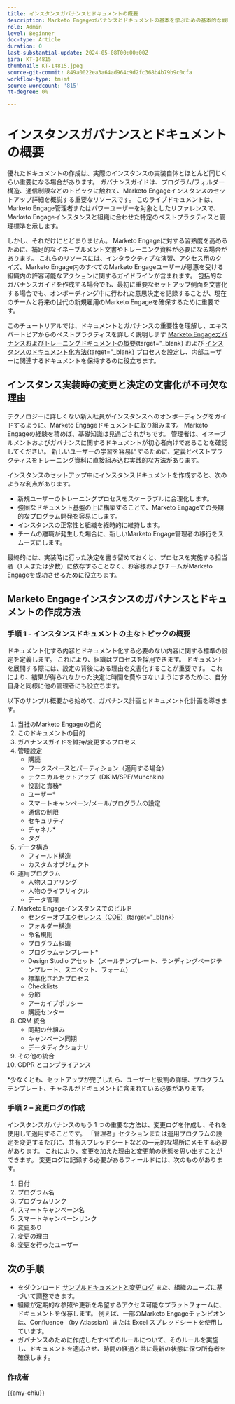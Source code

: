 ```yaml
---
title: インスタンスガバナンスとドキュメントの概要
description: Marketo Engageガバナンスとドキュメントの基本を学ぶための基本的な戦略とベストプラクティスについて説明します。 スケーラブルなドキュメントを作成し、ユーザートレーニングを効率化し、Marketo Engageインスタンスの構造を使用して構築する方法について説明します。
role: Admin
level: Beginner
doc-type: Article
duration: 0
last-substantial-update: 2024-05-08T00:00:00Z
jira: KT-14815
thumbnail: KT-14815.jpeg
source-git-commit: 849a0022ea3a64ad964c9d2fc368b4b79b9c0cfa
workflow-type: tm+mt
source-wordcount: '815'
ht-degree: 0%

---
```



# インスタンスガバナンスとドキュメントの概要

優れたドキュメントの作成は、実際のインスタンスの実装自体とほとんど同じくらい重要になる場合があります。 ガバナンスガイドは、プログラム/フォルダー構造、通信制限などのトピックに触れて、Marketo Engageインスタンスのセットアップ詳細を概説する重要なリソースです。 このライブドキュメントは、Marketo Engage管理者またはパワーユーザーを対象としたリファレンスで、Marketo Engageインスタンスと組織に合わせた特定のベストプラクティスと管理標準を示します。

しかし、それだけにとどまりません。 Marketo Engageに対する習熟度を高めるために、補足的なイネーブルメント文書やトレーニング資料が必要になる場合があります。 これらのリソースには、インタラクティブな演習、アクセス用のクイズ、Marketo Engage内のすべてのMarketo Engageユーザーが恩恵を受ける組織内の許容可能なアクションに関するガイドラインが含まれます。 包括的なガバナンスガイドを作成する場合でも、最初に重要なセットアップ側面を文書化する場合でも、オンボーディング中に行われた意思決定を記録することが、現在のチームと将来の世代の新規雇用のMarketo Engageを確保するために重要です。

このチュートリアルでは、ドキュメントとガバナンスの重要性を理解し、エキスパートピアからのベストプラクティスを詳しく説明します [Marketo Engageガバナンスおよびトレーニングドキュメントの概要](https://nation.marketo.com/t5/product-blogs/getting-started-on-your-marketo-governance-and-training/ba-p/242421){target="_blank} および [インスタンスのドキュメント化方法](https://nation.marketo.com/t5/product-discussions/how-do-you-document-your-instance/td-p/72877){target="_blank} プロセスを設定し、内部ユーザーに関連するドキュメントを保持するのに役立ちます。

## インスタンス実装時の変更と決定の文書化が不可欠な理由

テクノロジーに詳しくない新入社員がインスタンスへのオンボーディングをガイドするように、Marketo Engageドキュメントに取り組みます。 Marketo Engageの経験を積めば、基礎知識は見過ごされがちです。 管理者は、イネーブルメントおよびガバナンスに関するドキュメントが初心者向けであることを確認してください。 新しいユーザーの学習を容易にするために、定義とベストプラクティスをトレーニング資料に直接組み込む実践的な方法があります。

インスタンスのセットアップ中にインスタンスドキュメントを作成すると、次のような利点があります。

* 新規ユーザーのトレーニングプロセスをスケーラブルに合理化します。
* 強固なドキュメント基盤の上に構築することで、Marketo Engageでの長期的なプログラム開発を容易にします。
* インスタンスの正常性と組織を経時的に維持します。
* チームの離職が発生した場合に、新しいMarketo Engage管理者の移行をスムーズにします。

最終的には、実装時に行った決定を書き留めておくと、プロセスを実施する担当者（1 人または少数）に依存することなく、お客様およびチームがMarketo Engageを成功させるために役立ちます。

## Marketo Engageインスタンスのガバナンスとドキュメントの作成方法

### 手順 1 - インスタンスドキュメントの主なトピックの概要

ドキュメント化する内容とドキュメント化する必要のない内容に関する標準の設定を定義します。 これにより、組織はプロセスを採用できます。 ドキュメントを展開する際には、設定の背後にある理由を文書化することが重要です。 これにより、結果が得られなかった決定に時間を費やさないようにするために、自分自身と同様に他の管理者にも役立ちます。

以下のサンプル概要から始めて、ガバナンス計画とドキュメント化計画を導きます。

1. 当社のMarketo Engageの目的
1. このドキュメントの目的
1. ガバナンスガイドを維持/変更するプロセス
1. 管理設定
   * 購読
   * ワークスペースとパーティション（適用する場合）
   * テクニカルセットアップ（DKIM/SPF/Munchkin）
   * 役割と責務*
   * ユーザー*
   * スマートキャンペーン/メール/プログラムの設定
   * 通信の制限
   * セキュリティ
   * チャネル*
   * タグ
1. データ構造
   * フィールド構造
   * カスタムオブジェクト
1. 運用プログラム
   * 人物スコアリング
   * 人物のライフサイクル
   * データ管理
1. Marketo Engageインスタンスでのビルド
   * [センターオブエクセレンス（COE）](https://business.adobe.com/blog/perspectives/center-of-excellence-top-10-questions-to-ask-yourself){target="_blank}
   * フォルダー構造
   * 命名規則
   * プログラム組織
   * プログラムテンプレート*
   * Design Studio アセット（メールテンプレート、ランディングページテンプレート、スニペット、フォーム）
   * 標準化されたプロセス
   * Checklists
   * 分節
   * アーカイブポリシー
   * 購読センター
1. CRM 統合
   * 同期の仕組み
   * キャンペーン同期
   * データディクショナリ
1. その他の統合
1. GDPR とコンプライアンス

\*少なくとも、セットアップが完了したら、ユーザーと役割の詳細、プログラムテンプレート、チャネルがドキュメントに含まれている必要があります。

### 手順 2 – 変更ログの作成

インスタンスガバナンスのもう 1 つの重要な方法は、変更ログを作成し、それを使用して適用することです。 「管理者」セクションまたは運用プログラムの設定を変更するたびに、共有スプレッドシートなどの一元的な場所にメモする必要があります。 これにより、変更を加えた理由と変更前の状態を思い出すことができます。 変更ログに記録する必要があるフィールドには、次のものがあります。

1. 日付
1. プログラム名
1. プログラムリンク
1. スマートキャンペーン名
1. スマートキャンペーンリンク
1. 変更あり
1. 変更の理由
1. 変更を行ったユーザー

## 次の手順

* をダウンロード [サンプルドキュメントと変更ログ](/help/marketo-tutorial-implementing-new-instance/assets/template-adobe-marketo-engage-instance-documentation.xlsx) また、組織のニーズに基づいて調整できます。
* 組織が定期的な参照や更新を希望するアクセス可能なプラットフォームに、ドキュメントを保存します。 例えば、一部のMarketo Engageチャンピオンは、Confluence （by Atlassian）または Excel スプレッドシートを使用しています。
* ガバナンスのために作成したすべてのルールについて、そのルールを実施し、ドキュメントを適応させ、時間の経過と共に最新の状態に保つ所有者を確保します。

### 作成者

{{amy-chiu}}